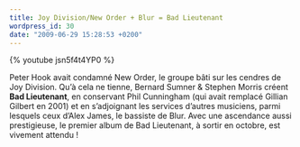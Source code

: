 ```yaml
---
title: Joy Division/New Order + Blur = Bad Lieutenant
wordpress_id: 30
date: "2009-06-29 15:28:53 +0200"
---
```


{% youtube jsn5f4t4YP0 %}

Peter Hook avait condamné New Order, le groupe bâti sur les cendres de Joy
Division. Qu’à cela ne tienne, Bernard Sumner & Stephen Morris créent **Bad
Lieutenant**, en conservant Phil Cunningham (qui avait remplacé Gillian Gilbert
en 2001) et en s’adjoignant les services d’autres musiciens, parmi lesquels ceux
d’Alex James, le bassiste de Blur. Avec une ascendance aussi prestigieuse, le
premier album de Bad Lieutenant, à sortir en octobre, est vivement attendu !

